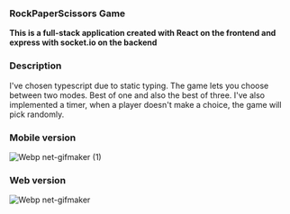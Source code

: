 ### RockPaperScissors Game
**This is a full-stack application created with React on the frontend and express with socket.io on the backend**

### Description
I've chosen typescript due to static typing. The game lets you choose between two modes. Best of one and also the best of three. I've also implemented a timer, when a player doesn't make a choice, the game will pick randomly.
### Mobile version
![Webp net-gifmaker (1)](https://user-images.githubusercontent.com/50677638/96884583-f3e2dd00-1481-11eb-8c37-c590e3fa5e0d.gif)
### Web version
![Webp net-gifmaker](https://user-images.githubusercontent.com/50677638/96884602-f9402780-1481-11eb-91c6-575f33e0a4ca.gif)
